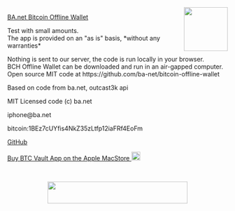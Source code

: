 

<a href="https://ba.net/bitcoin-cash-offline-wallet/">
<img src=http://ba.net/util/bitcoin/vault.gif width=100 height=100 border=0 align=right>
</a>

<p><a href="https://ba.net/bitcoin-cash-offline-wallet/">
BA.net Bitcoin Offline Wallet</a>

<p>Test with small amounts. 
<br>The app is provided on an "as is" basis, *without any warranties*

<p>Nothing is sent to our server, the code is run locally in your browser.
<br>BCH Offline Wallet can be downloaded and run in an air-gapped computer. 
<br>Open source MIT code at https://github.com/ba-net/bitcoin-offline-wallet

        
<p>Based on code from ba.net, outcast3k api

<p>MIT Licensed code (c) ba.net

<p>iphone@ba.net

<p>bitcoin:1BEz7cUYfis4NkZ35zLtfp12iaFRf4EoFm


<p><a href="https://github.com/ba-net/bitcoin-cash-offline-wallet" target=_blank> 
GitHub</a>      

<p><a href="https://itunes.apple.com/us/app/pro-bitcoin/id1003923093?ls=1&mt=12" target=_blank>                                                          
Buy BTC Vault App on the Apple MacStore                                     
<img src="https://ba.net/gifs/appleicon.png" width=20 height=20>             
</a>                                                             

<p><br>
<center>
<a href="https://ba.net/bitcoin-pay-button/"
target=_top>
<img src="https://ba.net/ads/banner/bchpay.gif" width=320 height=50 border=0>
</a><!/center>



<p><br>
<p><br>